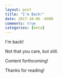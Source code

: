 ```yaml
---
layout: post
title: "I'm Back!"
date: 2017-10-06 -0400
comments: true
categories: [meta]
---
```


I'm back!

Not that you care, but still.

Content forthcoming!

Thanks for reading!